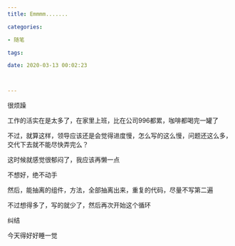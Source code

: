 ```yaml
---
title: Emmmm.......

categories: 

- 随笔

tags: 

date: 2020-03-13 00:02:23



---
```


很烦躁

工作的活实在是太多了，在家里上班，比在公司996都累，咖啡都喝完一罐了

不过，就算这样，领导应该还是会觉得进度慢，怎么写的这么慢，问题还这么多，交代下去就不能尽快弄完么？

这时候就感觉很郁闷了，我应该再懒一点

不想好，绝不动手

然后，能抽离的组件，方法，全部抽离出来，重复的代码，尽量不写第二遍

不过想得多了，写的就少了，然后再次开始这个循环

纠结

今天得好好睡一觉